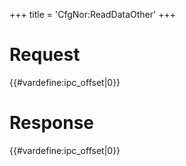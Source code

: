 +++
title = 'CfgNor:ReadDataOther'
+++

# Request

{{#vardefine:ipc_offset\|0}}

# Response

{{#vardefine:ipc_offset\|0}}
